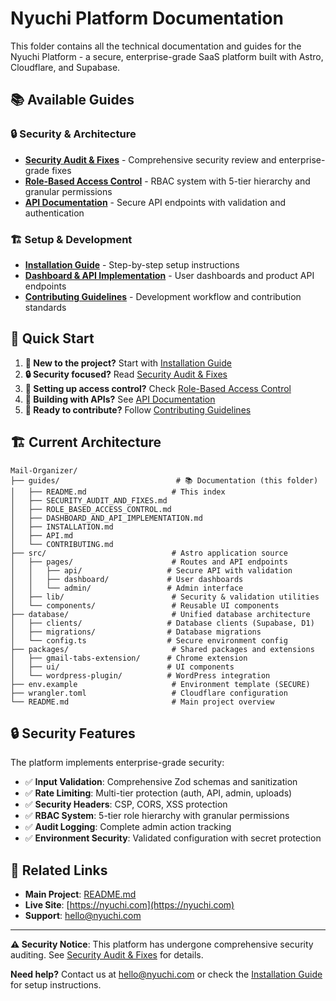 # Nyuchi Platform Documentation

This folder contains all the technical documentation and guides for the Nyuchi Platform - a secure, enterprise-grade SaaS platform built with Astro, Cloudflare, and Supabase.

## 📚 Available Guides

### 🔒 Security & Architecture
- **[Security Audit & Fixes](./SECURITY_AUDIT_AND_FIXES.md)** - Comprehensive security review and enterprise-grade fixes
- **[Role-Based Access Control](./ROLE_BASED_ACCESS_CONTROL.md)** - RBAC system with 5-tier hierarchy and granular permissions
- **[API Documentation](./API.md)** - Secure API endpoints with validation and authentication

### 🏗️ Setup & Development
- **[Installation Guide](./INSTALLATION.md)** - Step-by-step setup instructions
- **[Dashboard & API Implementation](./DASHBOARD_AND_API_IMPLEMENTATION.md)** - User dashboards and product API endpoints
- **[Contributing Guidelines](./CONTRIBUTING.md)** - Development workflow and contribution standards

## 🎯 Quick Start

1. **🚀 New to the project?** Start with [Installation Guide](./INSTALLATION.md)
2. **🔒 Security focused?** Read [Security Audit & Fixes](./SECURITY_AUDIT_AND_FIXES.md)
3. **👥 Setting up access control?** Check [Role-Based Access Control](./ROLE_BASED_ACCESS_CONTROL.md)
4. **🔌 Building with APIs?** See [API Documentation](./API.md)
5. **🤝 Ready to contribute?** Follow [Contributing Guidelines](./CONTRIBUTING.md)

## 🏗️ Current Architecture

```
Mail-Organizer/
├── guides/                          # 📚 Documentation (this folder)
│   ├── README.md                   # This index
│   ├── SECURITY_AUDIT_AND_FIXES.md
│   ├── ROLE_BASED_ACCESS_CONTROL.md
│   ├── DASHBOARD_AND_API_IMPLEMENTATION.md
│   ├── INSTALLATION.md
│   ├── API.md
│   └── CONTRIBUTING.md
├── src/                            # Astro application source
│   ├── pages/                      # Routes and API endpoints
│   │   ├── api/                   # Secure API with validation
│   │   ├── dashboard/             # User dashboards
│   │   └── admin/                 # Admin interface
│   ├── lib/                        # Security & validation utilities
│   └── components/                 # Reusable UI components
├── database/                       # Unified database architecture
│   ├── clients/                   # Database clients (Supabase, D1)
│   ├── migrations/                # Database migrations
│   └── config.ts                  # Secure environment config
├── packages/                       # Shared packages and extensions
│   ├── gmail-tabs-extension/      # Chrome extension
│   ├── ui/                        # UI components
│   └── wordpress-plugin/          # WordPress integration
├── env.example                     # Environment template (SECURE)
├── wrangler.toml                   # Cloudflare configuration
└── README.md                       # Main project overview
```

## 🔒 Security Features

The platform implements enterprise-grade security:

- ✅ **Input Validation**: Comprehensive Zod schemas and sanitization
- ✅ **Rate Limiting**: Multi-tier protection (auth, API, admin, uploads)
- ✅ **Security Headers**: CSP, CORS, XSS protection
- ✅ **RBAC System**: 5-tier role hierarchy with granular permissions
- ✅ **Audit Logging**: Complete admin action tracking
- ✅ **Environment Security**: Validated configuration with secret protection

## 🔗 Related Links

- **Main Project**: [README.md](../README.md)
- **Live Site**: [https://nyuchi.com](https://nyuchi.com)
- **Support**: [hello@nyuchi.com](mailto:hello@nyuchi.com)

---

**⚠️ Security Notice**: This platform has undergone comprehensive security auditing. See [Security Audit & Fixes](./SECURITY_AUDIT_AND_FIXES.md) for details.

**Need help?** Contact us at [hello@nyuchi.com](mailto:hello@nyuchi.com) or check the [Installation Guide](./INSTALLATION.md) for setup instructions.
